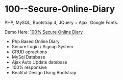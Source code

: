 # 100--Secure-Online-Diary
PHP, MySQL, Bootstrap 4, JQuery + Ajax, Google Fonts.
<p>Demo Here: <a href="https://yashwantlodhi.com/diary" target="_blank"> 100% Secure Online Diary</a></p>
<ul>
  <li>Php Based Online Diary</li>
  <li>Secure Login / Signup System</li>
  <li>CRUD opraetions</li>
  <li>MySql Database</li>
  <li>Ajax Auto Update datebase</li>
  <li>100% responsive</li>
  <li>Beatiful Design Using Bootstrap</li>
  
</ul>

